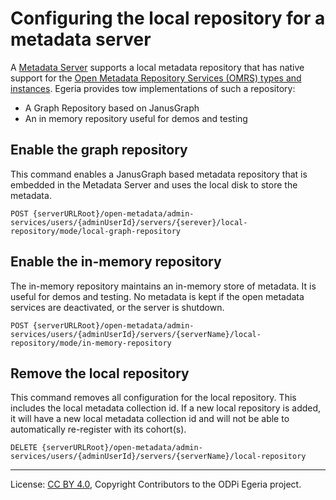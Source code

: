<!-- SPDX-License-Identifier: CC-BY-4.0 -->
<!-- Copyright Contributors to the ODPi Egeria project. -->


# Configuring the local repository for a metadata server

A [Metadata Server](../concepts/metadata-server.md) supports a local metadata repository that has
native support for the
[Open Metadata Repository Services (OMRS) types and instances](../../../repository-services/docs/metadata-meta-model.md).
Egeria provides tow implementations of such a repository:

* A Graph Repository based on JanusGraph
* An in memory repository useful for demos and testing

## Enable the graph repository

This command enables a JanusGraph based metadata repository that is embedded in the Metadata Server
and uses the local disk to store the metadata.

```
POST {serverURLRoot}/open-metadata/admin-services/users/{adminUserId}/servers/{serever}/local-repository/mode/local-graph-repository
```

## Enable the in-memory repository

The in-memory repository maintains an in-memory store of metadata. It is useful for demos and testing.
No metadata is kept if the open metadata services are deactivated,
or the server is shutdown.

```
POST {serverURLRoot}/open-metadata/admin-services/users/{adminUserId}/servers/{serverName}/local-repository/mode/in-memory-repository
```


## Remove the local repository

This command removes all configuration for the local repository.
This includes the local metadata collection id.  If a new local repository is
added, it will have a new local metadata collection id and will
not be able to automatically re-register with its cohort(s).

```
DELETE {serverURLRoot}/open-metadata/admin-services/users/{adminUserId}/servers/{serverName}/local-repository
```


----
License: [CC BY 4.0](https://creativecommons.org/licenses/by/4.0/),
Copyright Contributors to the ODPi Egeria project.